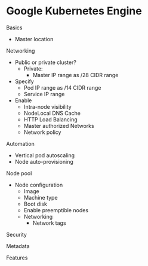 # Google Kubernetes Engine

Basics
- Master location

Networking
- Public or private cluster?
    - Private:
        - Master IP range as /28 CIDR range
- Specify
    - Pod IP range as /14 CIDR range
    - Service IP range 
- Enable
    - Intra-node visibility
    - NodeLocal DNS Cache
    - HTTP Load Balancing
    - Master authorized Networks
    - Network policy

Automation
- Vertical pod autoscaling
- Node auto-provisioning

Node pool
- Node configuration
    - Image
    - Machine type
    - Boot disk
    - Enable preemptible nodes
    - Networking
        - Network tags

Security

Metadata

Features
